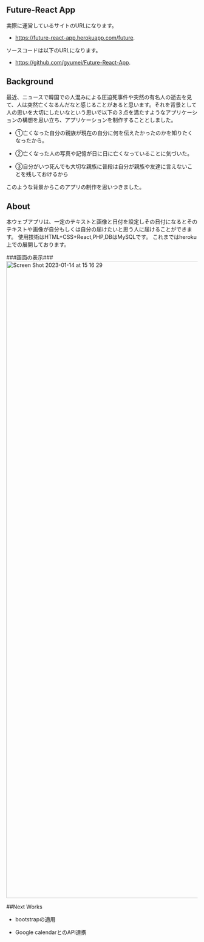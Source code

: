 ## Future-React App

実際に運営しているサイトのURLになります。
- <a href="https://future-react-app.herokuapp.com/future">https://future-react-app.herokuapp.com/future</a>.

ソースコードは以下のURLになります。
- <a href="https://github.com/gyumei/Future-React-App">https://github.com/gyumei/Future-React-App</a>.

## Background
<P>最近、ニュースで韓国での人混みによる圧迫死事件や突然の有名人の逝去を見て、人は突然亡くなるんだなと感じることがあると思います。それを背景として人の思いを大切にしたいなという思いで以下の３点を満たすようなアプリケーションの構想を思い立ち、アプリケーションを制作することとしました。</p>

- <p>①亡くなった自分の親族が現在の自分に何を伝えたかったのかを知りたくなったから。<p>
- <p>②亡くなった人の写真や記憶が日に日に亡くなっていることに気づいた。<p>
- <p>③自分がいつ死んでも大切な親族に普段は自分が親族や友達に言えないことを残しておけるから<p>

<p>このような背景からこのアプリの制作を思いつきました。</p>

## About
<p>本ウェブアプリは、一定のテキストと画像と日付を設定しその日付になるとそのテキストや画像が自分もしくは自分の届けたいと思う人に届けることができます。
使用技術はHTML+CSS+React,PHP,DBはMySQLです。
これまではheroku上での展開しております。</p>

###画面の表示###
<img width="1673" alt="Screen Shot 2023-01-14 at 15 16 29" src="https://user-images.githubusercontent.com/88586058/212458781-586f6220-986d-479e-91b8-06ee8d4ea9fe.png">

##Next Works
- <p>bootstrapの適用</p>
- <p>Google calendarとのAPI連携</p>
